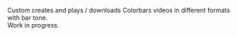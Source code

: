 Custom creates and plays / downloads Colorbars videos in different formats with bar tone.
<br>
Work in progress.
